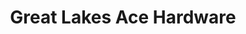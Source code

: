 ---
title: "Great Lakes Ace Hardware"
url: /farmington-hills/great-lakes-ace-hardware/
shop: doityourself
---
